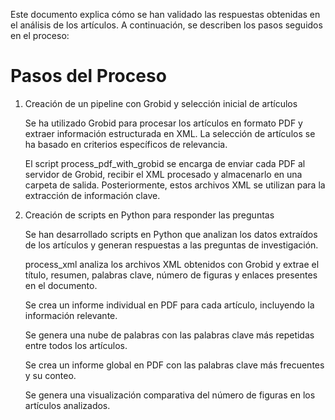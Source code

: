 Este documento explica cómo se han validado las respuestas obtenidas en el análisis de los artículos. A continuación, se describen los pasos seguidos en el proceso:

# Pasos del Proceso

1) Creación de un pipeline con Grobid y selección inicial de artículos

    Se ha utilizado Grobid para procesar los artículos en formato PDF y extraer información estructurada en XML. La selección de artículos se ha basado en criterios específicos de relevancia.

    El script process_pdf_with_grobid se encarga de enviar cada PDF al servidor de Grobid, recibir el XML procesado y almacenarlo en una carpeta de salida. Posteriormente, estos archivos XML se utilizan para la extracción de información clave.

2) Creación de scripts en Python para responder las preguntas

    Se han desarrollado scripts en Python que analizan los datos extraídos de los artículos y generan respuestas a las preguntas de investigación.

    process_xml analiza los archivos XML obtenidos con Grobid y extrae el título, resumen, palabras clave, número de figuras y enlaces presentes en el documento.

    Se crea un informe individual en PDF para cada artículo, incluyendo la información relevante.

    Se genera una nube de palabras con las palabras clave más repetidas entre todos los artículos.

    Se crea un informe global en PDF con las palabras clave más frecuentes y su conteo.

    Se genera una visualización comparativa del número de figuras en los artículos analizados.
